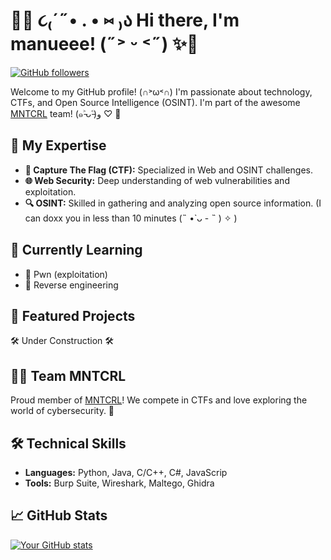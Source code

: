 # 🌸✨ ૮₍´˶• . • ⑅ ₎ა Hi there, I'm manueee! (˶˃ ᵕ ˂˶) ✨🌸

[![GitHub followers](https://img.shields.io/github/followers/manueee13?label=Follow&style=social)](https://github.com/manueee13)

Welcome to my GitHub profile! (∩˃ω˂∩)
I'm passionate about technology, CTFs, and Open Source Intelligence (OSINT). I'm part of the awesome [MNTCRL](https://mntcrl.it/) team! (๑˃̵ᴗ˂̵)و ♡ 🌟

## 🎯 My Expertise

- **🔐 Capture The Flag (CTF):** Specialized in Web and OSINT challenges.
- **🌐 Web Security:** Deep understanding of web vulnerabilities and exploitation.
- **🔍 OSINT:** Skilled in gathering and analyzing open source information. (I can doxx you in less than 10 minutes (˵ •̀ ᴗ - ˵ ) ✧ )

## 🌱 Currently Learning

- 🧩 Pwn (exploitation)
- 🔄 Reverse engineering

## 📂 Featured Projects
🛠️ Under Construction 🛠️

## 👯‍♂️ Team MNTCRL

Proud member of [MNTCRL](https://mntcrl.it/)! We compete in CTFs and love exploring the world of cybersecurity. 🚀

## 🛠️ Technical Skills

- **Languages:** Python, Java, C/C++, C#, JavaScrip
- **Tools:** Burp Suite, Wireshark, Maltego, Ghidra

## 📈 GitHub Stats

[![Your GitHub stats](https://github-readme-stats.vercel.app/api?username=your_username&show_icons=true&theme=radical)](https://github.com/your_username)
